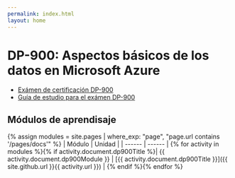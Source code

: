 ```yaml
---
permalink: index.html
layout: home
---
```


# DP-900: Aspectos básicos de los datos en Microsoft Azure

* [Exámen de certificación DP-900](https://learn.microsoft.com/es-es/certifications/exams/dp-900/)
* [Guía de estudio para el exámen DP-900](https://learn.microsoft.com/es-es/certifications/resources/study-guides/dp-900)

## Módulos de aprendisaje

{% assign modules = site.pages | where_exp: "page", "page.url contains '/pages/docs'" %}
| Módulo | Unidad |
| ------ | ------ |
{% for activity in modules %}{% if activity.document.dp900Title %}| {{ activity.document.dp900Module }} | [{{ activity.document.dp900Title }}]({{ site.github.url }}{{ activity.url }}) |
{% endif %}{% endfor %}
